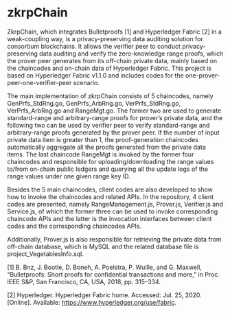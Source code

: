 # zkrpChain
ZkrpChain, which integrates Bulletproofs [1] and Hyperledger Fabric [2] in a weak-coupling way, is a privacy-preserving data auditing solution for consortium blockchains. It allows the verifier peer to conduct privacy-preserving data auditing and verify the zero-knowledge range proofs, which the prover peer generates from its off-chain private data, mainly based on the chaincodes and on-chain data of Hyperledger Fabric. This project is based on Hyperledger Fabric v1.1.0 and includes codes for the one-prover-peer-one-verifier-peer scenario.

The main implementation of zkrpChain consists of 5 chaincodes, namely GenPrfs_StdRng.go, GenPrfs_ArbRng.go, VerPrfs_StdRng.go, VerPrfs_ArbRng.go and RangeMgt.go. The former two are used to generate standard-range and arbitrary-range proofs for prover’s private data, and the following two can be used by verifier peer to verify standard-range and arbitrary-range proofs generated by the prover peer. If the number of input private data item is greater than 1, the proof-generation chaincodes automatically aggregate all the proofs generated from the private data items. The last chaincode RangeMgt is invoked by the former four chaincodes and responsible for uploading/downloading the range values to/from on-chain public ledgers and querying all the update logs of the range values under one given range key ID.

Besides the 5 main chaincodes, client codes are also developed to show how to invoke the chaincodes and related APIs. In the repository, 4 client codes are presented, namely RangeManagement.js, Prover.js, Verifier.js and Service.js, of which the former three can be used to invoke corresponding chaincode APIs and the latter is the invocation interfaces between client codes and the corresponding chaincodes APIs. 

Additionally, Prover.js is also responsible for retrieving the private data from off-chain database, which is MySQL and the related database file is project_VegetablesInfo.sql.

[1] B. Bnz, J. Bootle, D. Boneh, A. Poelstra, P. Wuille, and G. Maxwell, “Bulletproofs: Short proofs for confidential transactions and more,” in Proc. IEEE S&P, San Francisco, CA, USA, 2018, pp. 315–334.

[2] Hyperledger. Hyperledger Fabric home. Accessed: Jul. 25, 2020. [Online]. Available: https://www.hyperledger.org/use/fabric.
